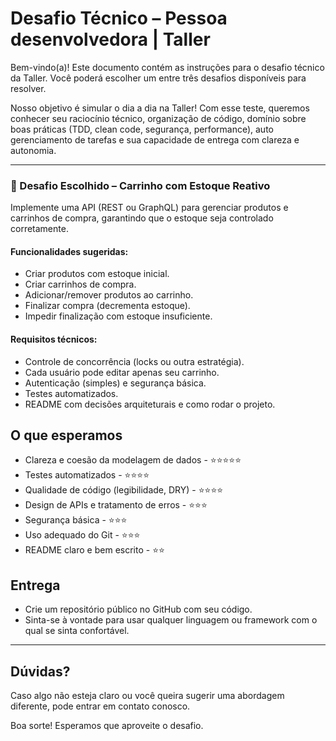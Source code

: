 # Desafio Técnico – Pessoa desenvolvedora | Taller
Bem-vindo(a)! Este documento contém as instruções para o desafio técnico da Taller. Você poderá escolher um entre três desafios disponíveis para resolver.

Nosso objetivo é simular o dia a dia na Taller! Com esse teste, queremos conhecer seu raciocínio técnico, organização de código, domínio sobre boas práticas (TDD, clean code, segurança, performance), auto gerenciamento de tarefas e sua capacidade de entrega com clareza e autonomia.

---

### 🛒 Desafio Escolhido – Carrinho com Estoque Reativo

Implemente uma API (REST ou GraphQL) para gerenciar produtos e carrinhos de compra, garantindo que o estoque seja controlado corretamente.

#### Funcionalidades sugeridas:
- Criar produtos com estoque inicial.
- Criar carrinhos de compra.
- Adicionar/remover produtos ao carrinho.
- Finalizar compra (decrementa estoque).
- Impedir finalização com estoque insuficiente.

#### Requisitos técnicos:
- Controle de concorrência (locks ou outra estratégia).
- Cada usuário pode editar apenas seu carrinho.
- Autenticação (simples) e segurança básica.
- Testes automatizados.
- README com decisões arquiteturais e como rodar o projeto.

## O que esperamos

- Clareza e coesão da modelagem de dados - ⭐⭐⭐⭐⭐
- Testes automatizados - ⭐⭐⭐⭐
- Qualidade de código (legibilidade, DRY) - ⭐⭐⭐⭐
- Design de APIs e tratamento de erros - ⭐⭐⭐
- Segurança básica - ⭐⭐⭐
- Uso adequado do Git - ⭐⭐⭐
- README claro e bem escrito - ⭐⭐

## Entrega

- Crie um repositório público no GitHub com seu código.
- Sinta-se à vontade para usar qualquer linguagem ou framework com o qual se sinta confortável.

---

## Dúvidas?

Caso algo não esteja claro ou você queira sugerir uma abordagem diferente, pode entrar em contato conosco.

Boa sorte! Esperamos que aproveite o desafio.
